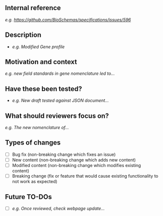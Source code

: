 ## Internal reference
<!--- If this PR fixes an open issue, please link to the issue here. -->
*e.g. https://github.com/BioSchemas/specifications/issues/596*

## Description
<!--- Describe your changes in detail. Bullet points are recommended. -->
- *e.g. Modified Gene profile*

## Motivation and context
<!--- Why is this change required? What problem does it solve? -->
*e.g. new field standards in gene nomenclature led to...*

## Have these been tested?
<!--- If applicable, please describe in detail how you tested your changes. -->
<!--- Include details of your testing environment, tests ran to see how -->
<!--- your change affects other areas of the code, etc. -->
- *e.g. New draft tested against JSON document...*

## What should reviewers focus on?
<!--- Provide suggestions for what someone should check to help with the review. -->
*e.g. The new nomenclature of...*

## Types of changes
<!--- What types of changes does your PR introduce? Put an `x` in all the boxes that apply: -->
- [ ] Bug fix (non-breaking change which fixes an issue)
- [ ] New content (non-breaking change which adds new content)
- [ ] Modified content (non-breaking change which modifies existing content)
- [ ] Breaking change (fix or feature that would cause existing functionality to not work as expected)

## Future TO-DOs
<!--- What should be remembered to be done in the future to follow up the work in this PR -->
- [ ] *e.g. Once reviewed, check webpage update...*
